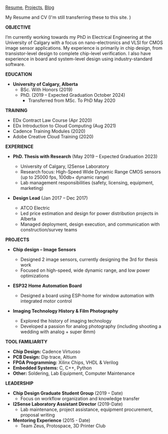 [Resume](resume.md), [Projects](projects.md), [Blog](blog.md)

My Resume and CV (I'm still transferring these to this site. )

**OBJECTIVE**

I’m currently working towards my PhD in Electrical Engineering at the University of Calgary with a focus on nano-electronics and VLSI for CMOS image sensor applications. My experience is primarily in chip design, from transistor-level design to complete chip-level verification. I also have experience in board and system-level design using industry-standard software.

**EDUCATION**

* **University of Calgary, Alberta**
    * BSc. With Honors (2019)
    * PhD. (2019 – Expected Graduation October 2024)
        * Transferred from MSc. To PhD May 2020

**TRAINING**
* EDx Contract Law Course (Apr 2020)
* EDx Introduction to Cloud Computing (Aug 2021)
* Cadence Training Modules (2020)
* Adobe Creative Cloud Training (2020)

**EXPERIENCE**

* **PhD. Thesis with Research** (May 2019 – Expected Graduation 2023)
    * University of Calgary, I2Sense Laboratory
    * Research focus: High-Speed Wide Dynamic Range CMOS sensors (up to 25000 fps, 100db+ dynamic range)
    * Lab management responsibilities (safety, licensing, equipment, marketing)

* **Design Lead** (Jan 2017 – Dec 2017)
    * ATCO Electric
    * Led price estimation and design for power distribution projects in Alberta
    * Managed deployment, design execution, and communication with construction/survey teams

**PROJECTS**

* **Chip design – Image Sensors**
    * Designed 2 image sensors, currently designing the 3rd for thesis work
    * Focused on high-speed, wide dynamic range, and low power optimizations

* **ESP32 Home Automation Board**
    * Designed a board using ESP-home for window automation with integrated motor control

* **Imaging Technology History & Film Photography**
    * Explored the history of imaging technology 
    * Developed a passion for analog photography (including shooting a wedding with analog + super 8mm)

**TOOL FAMILIARITY**

* **Chip Design:** Cadence Virtuoso
* **PCB Design:** Dip trace, Altium
* **FPGA Programming:** Xilinx Chips, VHDL & Verilog
* **Embedded Systems:** C, C++, Python
* **Other:** Soldering, Lab Equipment, Computer Maintenance

**LEADERSHIP**

* **Chip Design Graduate Student Group** (2019 – Date)
    * Focus on workflow organization and knowledge transfer 
* **I2Sense Laboratory Assistant Director** (2019-Date)
    * Lab maintenance, project assistance, equipment procurement, proposal writing 
* **Mentoring Experience** (2015 - Date)
    * Team Zeus, Protospace, 3D Printer Club 